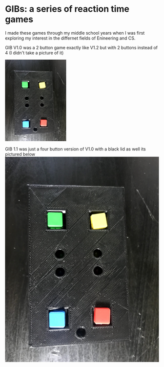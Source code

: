 # GIBs: a series of reaction time games

I made these games through my middle school years when I was first exploring my interest in the differnet fields of Enineering and CS. 

GIB V1.0 was a 2 button game exactly like V1.2 but with 2 buttons instead of 4 (I didn't take a picture of it)

<img src="/assets/GIB_V1.1.jpg" alt="drawing" width="200"/>

GIB 1.1 was just a four button version of V1.0 with a black lid as well its pictured below
![GIB V1.1](/assets/GIB_V1.1.jpg)